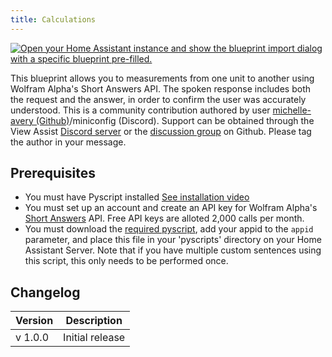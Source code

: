 ```yaml
---
title: Calculations
---
```


[![Open your Home Assistant instance and show the blueprint import dialog with a specific blueprint pre-filled.](https://my.home-assistant.io/badges/blueprint_import.svg)](https://my.home-assistant.io/redirect/blueprint_import/?blueprint_url=https%3A%2F%2Fraw.githubusercontent.com%2Fdinki%2FView-Assist%2Frefs%2Fheads%2Fmain%2FView_Assist_custom_sentences%2Fcommunity_contributions%2FConversions%2Fblueprint-conversions.yaml)

This blueprint allows you to measurements from one unit to another using Wolfram Alpha's Short Answers API. The spoken response includes both the request and the answer, in order to confirm the user was accurately understood. This is a community contribution authored by user [michelle-avery (Github)](https://github.com/michelle-avery)/miniconfig (Discord). Support can be obtained through the View Assist [Discord server](https://discord.com/channels/1241796965344481440/1295408431498395709) or the [discussion group](https://github.com/dinki/View-Assist/discussions) on Github. Please tag the author in your message.

## Prerequisites

- You must have Pyscript installed [See installation video](https://www.youtube.com/watch?v=jpJxZaisbGQ)
- You must set up an account and create an API key for Wolfram Alpha's [Short Answers](https://products.wolframalpha.com/short-answers-api/documentation) API. Free API keys are alloted 2,000 calls per month.
- You must download the [required pyscript](https://my.home-assistant.io/redirect/blueprint_import/?blueprint_url=https%3A%2F%2Fraw.githubusercontent.com%2Fdinki%2FView-Assist%2Frefs%2Fheads%2Fmain%2FView_Assist_custom_sentences%2Fcommunity_contributions%2FAsk_Wolfram%2Fviewassist-get_wolfram_short_answer.py), add your appid to the `appid` parameter, and place this file in your 'pyscripts' directory on your Home Assistant Server. Note that if you have multiple custom sentences using this script, this only needs to be performed once.

## Changelog

| Version | Description     |
| ------- | --------------- |
| v 1.0.0 | Initial release |
